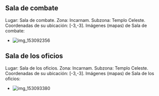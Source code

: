 ## Sala de combate
Lugar: Sala de combate.
Zona: Incarnam.
Subzona: Templo Celeste.
Coordenadas de su ubicación: [-3,-3].
Imágenes (mapas) de Sala de combate:
- ![img_153092356](https://media.discordapp.net/attachments/1115311447145193482/1115329040073629726/153092356.jpg)

## Sala de los oficios
Lugar: Sala de los oficios.
Zona: Incarnam.
Subzona: Templo Celeste.
Coordenadas de su ubicación: [-3,-3].
Imágenes (mapas) de Sala de los oficios:
- ![img_153093380](https://media.discordapp.net/attachments/1115311447145193482/1115329041604558988/153093380.jpg)